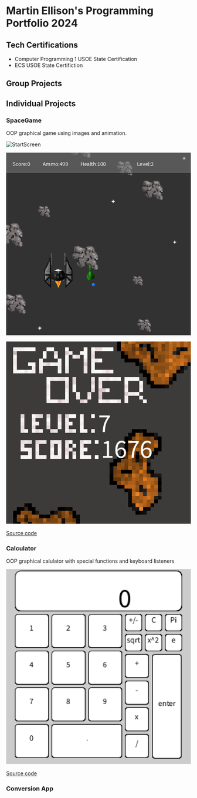 # Martin Ellison's Programming Portfolio 2024

## Tech Certifications
* Computer Programming 1 USOE State Certification
* ECS USOE State Certifiction
## Group Projects 

## Individual Projects 

### SpaceGame 
OOP graphical game using images and animation.

![StartScreen](https://github.com/Sphynxcat48/Programmingportfolio/blob/main/images/StartScreenSpaceGame.png)

![GamePlay](https://github.com/Sphynxcat48/Programmingportfolio/blob/main/images/GameplaySpaceGame.png)

![GameOver](https://github.com/Sphynxcat48/Programmingportfolio/blob/main/images/GameOverSpaceGame.png)

[Source code](https://github.com/Sphynxcat48/Programmingportfolio/blob/main/src/SpaceGame.zip)

### Calculator
OOP graphical calulator with special functions and keyboard listeners

![Calculator](https://github.com/Sphynxcat48/Programmingportfolio/blob/main/images/CalculatorInterface.png)

[Source code]()

### Conversion App
